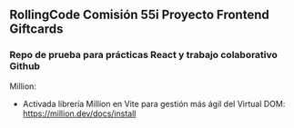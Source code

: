 ## RollingCode Comisión 55i Proyecto Frontend Giftcards

### Repo de prueba para prácticas React y trabajo colaborativo Github

Million:
- Activada librería Million en Vite para gestión más ágil del Virtual DOM: https://million.dev/docs/install